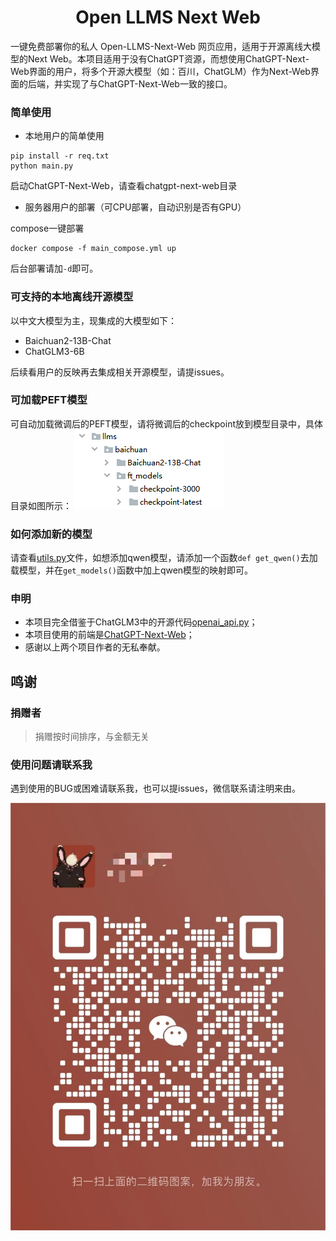 <h1 align="center">Open LLMS Next Web</h1>

一键免费部署你的私人 Open-LLMS-Next-Web 网页应用，适用于开源离线大模型的Next Web。本项目适用于没有ChatGPT资源，而想使用ChatGPT-Next-Web界面的用户，将多个开源大模型（如：百川，ChatGLM）作为Next-Web界面的后端，并实现了与ChatGPT-Next-Web一致的接口。

### 简单使用

- 本地用户的简单使用

```
pip install -r req.txt
python main.py
```
启动ChatGPT-Next-Web，请查看chatgpt-next-web目录

- 服务器用户的部署（可CPU部署，自动识别是否有GPU）

compose一键部署
```
docker compose -f main_compose.yml up
```
后台部署请加`-d`即可。

### 可支持的本地离线开源模型

以中文大模型为主，现集成的大模型如下：
- Baichuan2-13B-Chat
- ChatGLM3-6B

后续看用户的反映再去集成相关开源模型，请提issues。

### 可加载PEFT模型
可自动加载微调后的PEFT模型，请将微调后的checkpoint放到模型目录中，具体目录如图所示：
![cover](./imgs/peft_checkpoint.png)

### 如何添加新的模型
请查看[utils.py](./utils.py)文件，如想添加qwen模型，请添加一个函数`def get_qwen()`去加载模型，并在`get_models()`函数中加上qwen模型的映射即可。

### 申明

- 本项目完全借鉴于ChatGLM3中的开源代码[openai_api.py](https://github.com/THUDM/ChatGLM3/blob/main/openai_api_demo/openai_api.py)；
- 本项目使用的前端是[ChatGPT-Next-Web](https://github.com/Yidadaa/ChatGPT-Next-Web)；
- 感谢以上两个项目作者的无私奉献。

## 鸣谢

### 捐赠者

> 捐赠按时间排序，与金额无关


### 使用问题请联系我

遇到使用的BUG或困难请联系我，也可以提issues，微信联系请注明来由。

![wechat](./imgs/微信.jpg)
